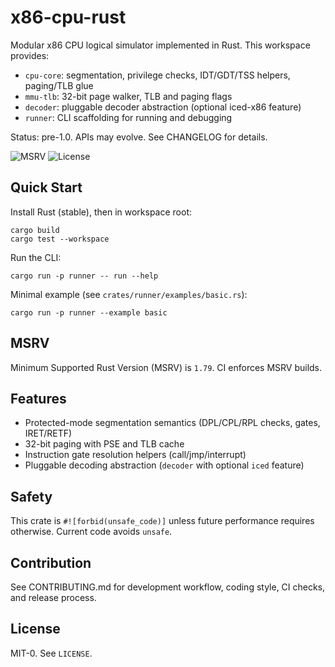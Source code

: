 # x86-cpu-rust

Modular x86 CPU logical simulator implemented in Rust. This workspace provides:

- `cpu-core`: segmentation, privilege checks, IDT/GDT/TSS helpers, paging/TLB glue
- `mmu-tlb`: 32-bit page walker, TLB and paging flags
- `decoder`: pluggable decoder abstraction (optional iced-x86 feature)
- `runner`: CLI scaffolding for running and debugging

Status: pre-1.0. APIs may evolve. See CHANGELOG for details.

![MSRV](https://img.shields.io/badge/MSRV-1.79-blue.svg)
![License](https://img.shields.io/badge/license-MIT--0-green.svg)

## Quick Start

Install Rust (stable), then in workspace root:

```
cargo build
cargo test --workspace
```

Run the CLI:

```
cargo run -p runner -- run --help
```

Minimal example (see `crates/runner/examples/basic.rs`):

```
cargo run -p runner --example basic
```

## MSRV

Minimum Supported Rust Version (MSRV) is `1.79`. CI enforces MSRV builds.

## Features

- Protected-mode segmentation semantics (DPL/CPL/RPL checks, gates, IRET/RETF)
- 32-bit paging with PSE and TLB cache
- Instruction gate resolution helpers (call/jmp/interrupt)
- Pluggable decoding abstraction (`decoder` with optional `iced` feature)

## Safety

This crate is `#![forbid(unsafe_code)]` unless future performance requires otherwise. Current code avoids `unsafe`.

## Contribution

See CONTRIBUTING.md for development workflow, coding style, CI checks, and release process.

## License

MIT-0. See `LICENSE`.
